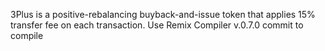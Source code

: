 3Plus is a positive-rebalancing buyback-and-issue token that applies 15% transfer fee on each transaction.
Use Remix Compiler v.0.7.0 commit to compile
